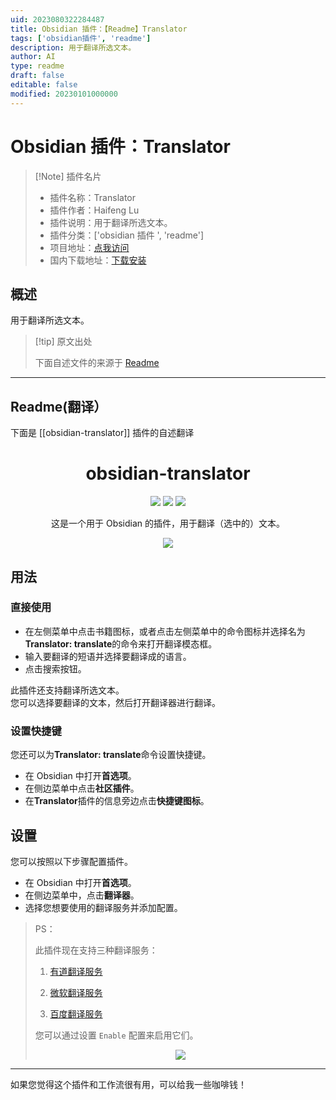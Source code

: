 ```yaml
---
uid: 2023080322284487
title: Obsidian 插件：【Readme】Translator
tags: ['obsidian插件', 'readme']
description: 用于翻译所选文本。
author: AI
type: readme
draft: false
editable: false
modified: 20230101000000
---
```


# Obsidian 插件：Translator

> [!Note] 插件名片
> - 插件名称：Translator
> - 插件作者：Haifeng Lu
> - 插件说明：用于翻译所选文本。
> - 插件分类：['obsidian 插件 ', 'readme']
> - 项目地址：[点我访问](https://github.com/luhaifeng666/obsidian-translator)
> - 国内下载地址：[下载安装](https://pkmer.cn/products/plugin/pluginMarket/?obsidian-translator)

## 概述

用于翻译所选文本。

> [!tip] 原文出处
>
>下面自述文件的来源于 [Readme](https://ghproxy.net/https://raw.githubusercontent.com/luhaifeng666/obsidian-translator/master/README.md)
>

---

## Readme(翻译）

下面是 [[obsidian-translator]] 插件的自述翻译

<!--
 * @Author: luhaifeng666 youzui@hotmail.com
 * @Date: 2022-08-09 11:38:39
 * @LastEditors: luhaifeng666
 * @LastEditTime: 2023-03-01 10:26:59
 * @Description:
-->

<h1 align="center"> obsidian-translator </h1>

<p align="center">
  <img src="https://img.shields.io/badge/obsidian--translator-v0.3.5-yellow" />
  <img src="https://img.shields.io/badge/node-v14.17.0%2B-green" />
  <img src="https://img.shields.io/badge/dynamic/json?logo=obsidian&color=%2523483699&label=downloads&query=$%5B%22obsidian-translator%22%5D.downloads&url=https://raw.githubusercontent.com/obsidianmd/obsidian-releases/master/community-plugin-stats.json" />
</p>

<p align="center"> 这是一个用于 Obsidian 的插件，用于翻译（选中的）文本。 </p>

<p align="center">
  <img src="https://user-images.githubusercontent.com/9375823/185946256-332fa74d-0d95-4efa-8ba0-08c1d0b41c60.png" />
</p>

## 用法

### 直接使用

- 在左侧菜单中点击书籍图标，或者点击左侧菜单中的命令图标并选择名为**Translator: translate**的命令来打开翻译模态框。
- 输入要翻译的短语并选择要翻译成的语言。
- 点击搜索按钮。

此插件还支持翻译所选文本。<br>您可以选择要翻译的文本，然后打开翻译器进行翻译。

### 设置快捷键

您还可以为**Translator: translate**命令设置快捷键。

- 在 Obsidian 中打开**首选项**。
- 在侧边菜单中点击**社区插件**。
- 在**Translator**插件的信息旁边点击**快捷键图标**。

## 设置

您可以按照以下步骤配置插件。

- 在 Obsidian 中打开**首选项**。
- 在侧边菜单中，点击**翻译器**。
- 选择您想要使用的翻译服务并添加配置。

> PS：
>
> 此插件现在支持三种翻译服务：
>
> 1. [有道翻译服务](https://ai.youdao.com/#/)
>
> 2. [微软翻译服务](https://docs.microsoft.com/zh-cn/azure/cognitive-services/translator/quickstart-translator?tabs=csharp)
>
> 3. [百度翻译服务](https://fanyi-api.baidu.com/doc/21)
>
> 您可以通过设置 `Enable` 配置来启用它们。
>
> <p align="center">
>
> <img src="https://user-images.githubusercontent.com/9375823/185945758-2359b741-1c8d-4c47-85f0-4f631da4e1aa.png" />
>
> </p>

---

如果您觉得这个插件和工作流很有用，可以给我一些咖啡钱！
